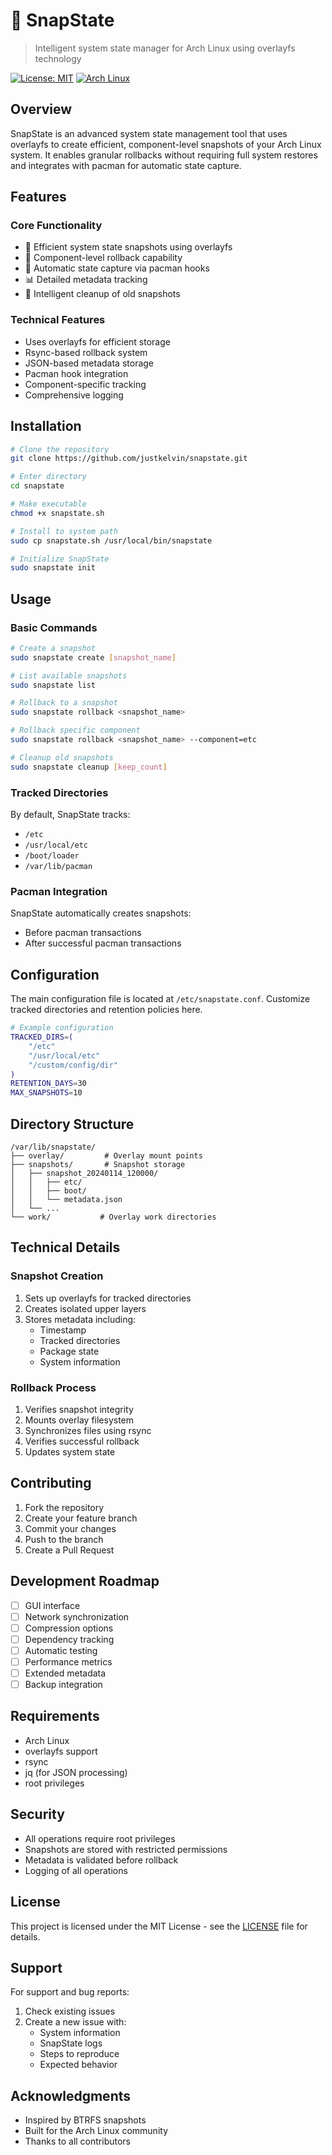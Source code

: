 # 📸 SnapState

> Intelligent system state manager for Arch Linux using overlayfs technology

[![License: MIT](https://img.shields.io/badge/License-MIT-yellow.svg)](https://opensource.org/licenses/MIT)
[![Arch Linux](https://img.shields.io/badge/Arch%20Linux-Support-1793D1?logo=arch-linux&logoColor=white)](https://archlinux.org/)

## Overview

SnapState is an advanced system state management tool that uses overlayfs to create efficient, component-level snapshots of your Arch Linux system. It enables granular rollbacks without requiring full system restores and integrates with pacman for automatic state capture.

## Features

### Core Functionality
- 🔄 Efficient system state snapshots using overlayfs
- 🎯 Component-level rollback capability
- 🔄 Automatic state capture via pacman hooks
- 📊 Detailed metadata tracking
- 🧹 Intelligent cleanup of old snapshots

### Technical Features
- Uses overlayfs for efficient storage
- Rsync-based rollback system
- JSON-based metadata storage
- Pacman hook integration
- Component-specific tracking
- Comprehensive logging

## Installation

```bash
# Clone the repository
git clone https://github.com/justkelvin/snapstate.git

# Enter directory
cd snapstate

# Make executable
chmod +x snapstate.sh

# Install to system path
sudo cp snapstate.sh /usr/local/bin/snapstate

# Initialize SnapState
sudo snapstate init
```

## Usage

### Basic Commands

```bash
# Create a snapshot
sudo snapstate create [snapshot_name]

# List available snapshots
sudo snapstate list

# Rollback to a snapshot
sudo snapstate rollback <snapshot_name>

# Rollback specific component
sudo snapstate rollback <snapshot_name> --component=etc

# Cleanup old snapshots
sudo snapstate cleanup [keep_count]
```

### Tracked Directories
By default, SnapState tracks:
- `/etc`
- `/usr/local/etc`
- `/boot/loader`
- `/var/lib/pacman`

### Pacman Integration
SnapState automatically creates snapshots:
- Before pacman transactions
- After successful pacman transactions

## Configuration

The main configuration file is located at `/etc/snapstate.conf`.
Customize tracked directories and retention policies here.

```bash
# Example configuration
TRACKED_DIRS=(
    "/etc"
    "/usr/local/etc"
    "/custom/config/dir"
)
RETENTION_DAYS=30
MAX_SNAPSHOTS=10
```

## Directory Structure

```
/var/lib/snapstate/
├── overlay/         # Overlay mount points
├── snapshots/       # Snapshot storage
│   ├── snapshot_20240114_120000/
│   │   ├── etc/
│   │   ├── boot/
│   │   └── metadata.json
│   └── ...
└── work/           # Overlay work directories
```

## Technical Details

### Snapshot Creation
1. Sets up overlayfs for tracked directories
2. Creates isolated upper layers
3. Stores metadata including:
   - Timestamp
   - Tracked directories
   - Package state
   - System information

### Rollback Process
1. Verifies snapshot integrity
2. Mounts overlay filesystem
3. Synchronizes files using rsync
4. Verifies successful rollback
5. Updates system state

## Contributing

1. Fork the repository
2. Create your feature branch
3. Commit your changes
4. Push to the branch
5. Create a Pull Request

## Development Roadmap

- [ ] GUI interface
- [ ] Network synchronization
- [ ] Compression options
- [ ] Dependency tracking
- [ ] Automatic testing
- [ ] Performance metrics
- [ ] Extended metadata
- [ ] Backup integration

## Requirements

- Arch Linux
- overlayfs support
- rsync
- jq (for JSON processing)
- root privileges

## Security

- All operations require root privileges
- Snapshots are stored with restricted permissions
- Metadata is validated before rollback
- Logging of all operations

## License

This project is licensed under the MIT License - see the [LICENSE](LICENSE) file for details.

## Support

For support and bug reports:
1. Check existing issues
2. Create a new issue with:
   - System information
   - SnapState logs
   - Steps to reproduce
   - Expected behavior

## Acknowledgments

- Inspired by BTRFS snapshots
- Built for the Arch Linux community
- Thanks to all contributors
